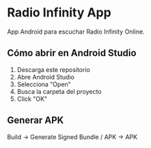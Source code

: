 # Radio Infinity App

App Android para escuchar Radio Infinity Online.

## Cómo abrir en Android Studio

1. Descarga este repositorio
2. Abre Android Studio
3. Selecciona "Open"
4. Busca la carpeta del proyecto
5. Click "OK"

## Generar APK

Build → Generate Signed Bundle / APK → APK
